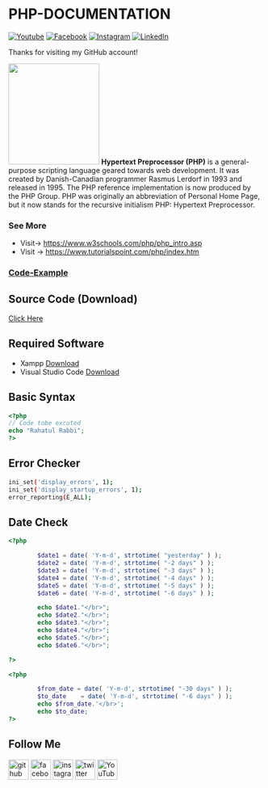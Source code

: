 # PHP-DOCUMENTATION

[![Youtube][youtube-shield]][youtube-url]
[![Facebook][facebook-shield]][facebook-url]
[![Instagram][instagram-shield]][instagram-url]
[![LinkedIn][linkedin-shield]][linkedin-url]

Thanks for visiting my GitHub account!

<img src ="https://pngimg.com/uploads/php/php_PNG10.png" height = "200px" width = "180px"/> **Hypertext Preprocessor (PHP)** is a general-purpose scripting language geared towards web development. It was created by Danish-Canadian programmer Rasmus Lerdorf in 1993 and released in 1995. The PHP reference implementation is now produced by the PHP Group. PHP was originally an abbreviation of Personal Home Page, but it now stands for the recursive initialism PHP: Hypertext Preprocessor.

### See More

- Visit-> https://www.w3schools.com/php/php_intro.asp
- Visit -> https://www.tutorialspoint.com/php/index.htm

### [Code-Example](https://github.com/learnwithfair/PHP-Code)

## Source Code (Download)

[Click Here](https://mega.nz/folder/RGFiUApD#PoKIVCwF8IkQhE2PHw1XxQ)

## Required Software

- Xampp [Download](https://www.apachefriends.org/download.html)
- Visual Studio Code [Download](https://code.visualstudio.com/download)

## Basic Syntax

```php
<?php
// Code tobe excuted
echo "Rahatul Rabbi";
?>
```

## Error Checker

```bash
ini_set('display_errors', 1);
ini_set('display_startup_errors', 1);
error_reporting(E_ALL);
```

## Date Check

```php
<?php

        $date1 = date( 'Y-m-d', strtotime( "yesterday" ) );
        $date2 = date( 'Y-m-d', strtotime( "-2 days" ) );
        $date3 = date( 'Y-m-d', strtotime( "-3 days" ) );
        $date4 = date( 'Y-m-d', strtotime( "-4 days" ) );
        $date5 = date( 'Y-m-d', strtotime( "-5 days" ) );
        $date6 = date( 'Y-m-d', strtotime( "-6 days" ) );

        echo $date1."</br>";
        echo $date2."</br>";
        echo $date3."</br>";
        echo $date4."</br>";
        echo $date5."</br>";
        echo $date6."</br>";

?>

<?php

        $from_date = date( 'Y-m-d', strtotime( "-30 days" ) );
        $to_date    = date( 'Y-m-d', strtotime( "-6 days" ) );
        echo $from_date.'</br>';
        echo $to_date;
?>
```

## Follow Me

[<img src='https://cdn.jsdelivr.net/npm/simple-icons@3.0.1/icons/github.svg' alt='github' height='40'>](https://github.com/learnwithfair) [<img src='https://cdn.jsdelivr.net/npm/simple-icons@3.0.1/icons/facebook.svg' alt='facebook' height='40'>](https://www.facebook.com/learnwithfair/) [<img src='https://cdn.jsdelivr.net/npm/simple-icons@3.0.1/icons/instagram.svg' alt='instagram' height='40'>](https://www.instagram.com/learnwithfair/) [<img src='https://cdn.jsdelivr.net/npm/simple-icons@3.0.1/icons/twitter.svg' alt='twitter' height='40'>](https://www.twiter.com/learnwithfair/) [<img src='https://cdn.jsdelivr.net/npm/simple-icons@3.0.1/icons/youtube.svg' alt='YouTube' height='40'>](https://www.youtube.com/@learnwithfair)

<!-- MARKDOWN LINKS & IMAGES -->

[youtube-shield]: https://img.shields.io/badge/-Youtube-black.svg?style=flat-square&logo=youtube&color=555&logoColor=white
[youtube-url]: https://youtube.com/@learnwithfair
[facebook-shield]: https://img.shields.io/badge/-Facebook-black.svg?style=flat-square&logo=facebook&color=555&logoColor=white
[facebook-url]: https://facebook.com/learnwithfair
[instagram-shield]: https://img.shields.io/badge/-Instagram-black.svg?style=flat-square&logo=instagram&color=555&logoColor=white
[instagram-url]: https://instagram.com/learnwithfair
[linkedin-shield]: https://img.shields.io/badge/-LinkedIn-black.svg?style=flat-square&logo=linkedin&colorB=555
[linkedin-url]: https://linkedin.com/company/learnwithfair
